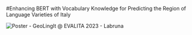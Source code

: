 #Enhancing BERT with Vocabulary Knowledge for Predicting the Region of Language Varieties of Italy

![Poster - GeoLingIt @ EVALITA 2023 - Labruna](https://github.com/simog-dev/Galliz_geolingit/assets/57228812/df1b8d15-651e-4936-92ae-7e3613897fbb)
